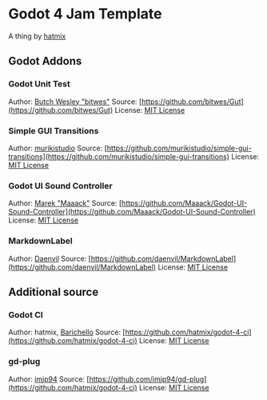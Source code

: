 # Godot 4 Jam Template

A thing by [hatmix](https://hatmix.itch.io)


## Godot Addons

### Godot Unit Test
Author: [Butch Wesley "bitwes"](https://github.com/bitwes)
Source: [https://github.com/bitwes/Gut](https://github.com/bitwes/Gut)
License: [MIT License](https://github.com/bitwes/Gut/blob/main/addons/gut/LICENSE.md)

### Simple GUI Transitions
Author: [murikistudio](https://github.com/murikistudio)
Source: [https://github.com/murikistudio/simple-gui-transitions](https://github.com/murikistudio/simple-gui-transitions)
License: [MIT License](https://github.com/murikistudio/simple-gui-transitions/tree/godot-4?tab=MIT-1-ov-file#readme)

### Godot UI Sound Controller
Author: [Marek "Maaack"](https://github.com/Maaack)
Source: [https://github.com/Maaack/Godot-UI-Sound-Controller](https://github.com/Maaack/Godot-UI-Sound-Controller)
License: [MIT License](https://github.com/Maaack/Godot-UI-Sound-Controller?tab=MIT-1-ov-file#readme)

### MarkdownLabel
Author: [Daenvil](https://github.com/daenvil)
Source: [https://github.com/daenvil/MarkdownLabel](https://github.com/daenvil/MarkdownLabel)
License: [MIT License](https://github.com/daenvil/MarkdownLabel/tree/main?tab=MIT-1-ov-file#readme)

## Additional source

### Godot CI
Author: hatmix, [Barichello](https://github.com/abarichello)
Source: [https://github.com/hatmix/godot-4-ci](https://github.com/hatmix/godot-4-ci)
License: [MIT License](https://github.com/hatmix/godot-4-ci?tab=MIT-1-ov-file#readme)

### gd-plug
Author: [imjp94](https://github.com/imjp94)
Source: [https://github.com/imjp94/gd-plug](https://github.com/hatmix/godot-4-ci)
License:  [MIT License](https://github.com/imjp94/gd-plug/blob/master/LICENSE)
